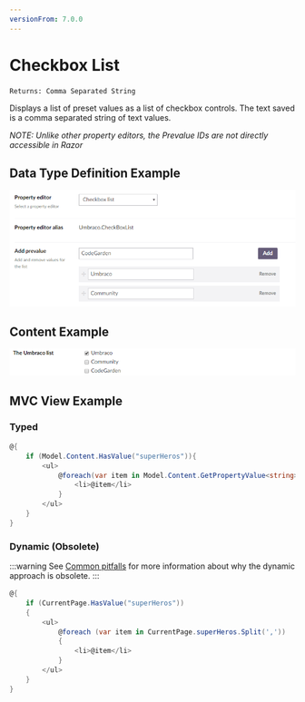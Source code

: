 ```yaml
---
versionFrom: 7.0.0
---
```


# Checkbox List

`Returns: Comma Separated String`

Displays a list of preset values as a list of checkbox controls. The text saved is a comma separated string of text values.

*NOTE: Unlike other property editors, the Prevalue IDs are not directly accessible in Razor*

## Data Type Definition Example

![True/Checkbox List Definition](images/checkbox-list-setup.png)

## Content Example

![Checkbox List Example](images/checkbox-list-content.png)

## MVC View Example

### Typed

```csharp
@{
    if (Model.Content.HasValue("superHeros")){
        <ul>
            @foreach(var item in Model.Content.GetPropertyValue<string>("superHeros").Split(',')) {
                <li>@item</li>
            }
        </ul>
    }
}
```

### Dynamic (Obsolete)

:::warning
See [Common pitfalls](https://our.umbraco.com/documentation/reference/Common-Pitfalls/#dynamics) for more information about why the dynamic approach is obsolete.
:::

```csharp
@{
    if (CurrentPage.HasValue("superHeros"))
    {
        <ul>
            @foreach (var item in CurrentPage.superHeros.Split(','))
            {
                <li>@item</li>
            }
        </ul>
    }
}
```
